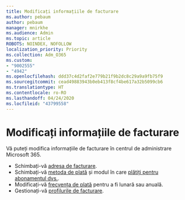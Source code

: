 ```yaml
---
title: Modificați informațiile de facturare
ms.author: pebaum
author: pebaum
manager: mnirkhe
ms.audience: Admin
ms.topic: article
ROBOTS: NOINDEX, NOFOLLOW
localization_priority: Priority
ms.collection: Adm_O365
ms.custom:
- "9002555"
- "4942"
ms.openlocfilehash: ddd37c4d2faf2e779b21f9b2dc8c29a9a9fb75f9
ms.sourcegitcommit: cead49883943b0eb413f8cf4be617a32b5099cb6
ms.translationtype: HT
ms.contentlocale: ro-RO
ms.lasthandoff: 04/24/2020
ms.locfileid: "43799558"
---
```

# <a name="change-billing-information"></a>Modificați informațiile de facturare

Vă puteți modifica informațiile de facturare în centrul de administrare Microsoft 365. 

- Schimbați-vă [adresa de facturare](https://docs.microsoft.com/microsoft-365/commerce/billing-and-payments/change-your-billing-addresses).
- Schimbați-vă [metoda de plată](https://docs.microsoft.com/microsoft-365/commerce/billing-and-payments/add-update-or-remove-credit-card-or-bank-account) și modul în care [plătiți pentru abonamentul dvs.](https://docs.microsoft.com/microsoft-365/commerce/billing-and-payments/pay-for-your-subscription).
- Modificați-vă [frecvența de plată](https://docs.microsoft.com/microsoft-365/commerce/billing-and-payments/change-payment-frequency) pentru a fi lunară sau anuală.
- Gestionați-vă [profilurile de facturare](https://docs.microsoft.com/microsoft-365/commerce/billing-and-payments/manage-billing-profiles).
